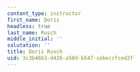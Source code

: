 ```yaml
---
content_type: instructor
first_name: Doris
headless: true
last_name: Rusch
middle_initial: ''
salutation: ''
title: Doris Rusch
uid: 3c3b46b3-d426-a50d-b547-cebeccfced2f
---
```


